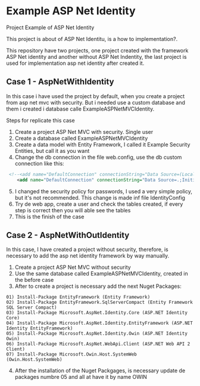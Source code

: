 # Example ASP Net Identity
Project Example of ASP Net Identity

This project is about of ASP Net Identitu, is a how to implementation?.

This repository have two projects, one project created with the framework ASP Net identity and another without ASP Net Indentity, the last project is used for implementation asp net identity after created it.

## Case 1 - AspNetWithIdentity

In this case i have used the project by default, when you create a project from asp net mvc with security. But i needed use a custom database and them i created i database calle ExampleASPNetMVCIdentity.

Steps for replicate this case

1. Create a project ASP Net MVC with security. Single user
2. Create a database called ExampleASPNetMVCIdentity
3. Create a data model with Entity Framework, I called it Example Security Entities, but call it as you want
4. Change the db connection in the file web.config, use the db custom connection like this:

```xml
 <!--<add name="DefaultConnection" connectionString="Data Source=(LocalDb)\MSSQLLocalDB;AttachDbFilename=|DataDirectory|\aspnet-AspNetWithIdentity-20190510110134.mdf;Initial Catalog=aspnet-AspNetWithIdentity-20190510110134;Integrated Security=True" providerName="System.Data.SqlClient" />-->
    <add name="DefaultConnection" connectionString="Data Source=.;Initial Catalog=ExampleASPNetMVCIdentity;persist security info=True;user id=sa;password=Corepro1;multipleactiveresultsets=True;" providerName="System.Data.SqlClient" />
```
5. I changed the security policy for passwords, I used a very simple policy, but it's not recommended. This change is made inf file IdentityConfig
6. Try de web app, create a user and check the tables created, if every step is correct then you will able see the tables
7. This is the finish of the case

## Case 2 - AspNetWithOutIdentity

In this case, I have created a project without security, therefore, is necessary to add the asp net identity framework by way manually.

1. Create a project ASP Net MVC without security
2. Use the same database called ExampleASPNetMVCIdentity, created in the before case
3. After to create a project is necessary add the next Nuget Packages:

```
01) Install-Package EntityFramework (Entity Framework)
02) Install-Package EntityFramework.SqlServerCompact (Entity Framework SQL Server Compact)
03) Install-Package Microsoft.AspNet.Identity.Core (ASP.NET Identity Core)
04) Install-Package Microsoft.AspNet.Identity.EntityFramework (ASP.NET Identity EntityFramework)
05) Install-Package Microsoft.AspNet.Identity.Owin (ASP.NET Identity Owin)
06) Install-Package Microsoft.AspNet.WebApi.Client (ASP.NET Web API 2 Client)
07) Install-Package Microsoft.Owin.Host.SystemWeb (Owin.Host.SystemWeb)
```
4. After the installation of the Nuget Packgages, is necessary update de packages numbre 05 and all at have it by name OWIN




